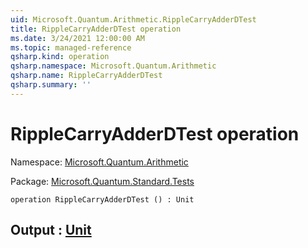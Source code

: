 ```yaml
---
uid: Microsoft.Quantum.Arithmetic.RippleCarryAdderDTest
title: RippleCarryAdderDTest operation
ms.date: 3/24/2021 12:00:00 AM
ms.topic: managed-reference
qsharp.kind: operation
qsharp.namespace: Microsoft.Quantum.Arithmetic
qsharp.name: RippleCarryAdderDTest
qsharp.summary: ''
---
```


# RippleCarryAdderDTest operation

Namespace: [Microsoft.Quantum.Arithmetic](xref:Microsoft.Quantum.Arithmetic)

Package: [Microsoft.Quantum.Standard.Tests](https://nuget.org/packages/Microsoft.Quantum.Standard.Tests)




```qsharp
operation RippleCarryAdderDTest () : Unit
```


## Output : [Unit](xref:microsoft.quantum.lang-ref.unit)

